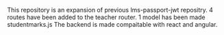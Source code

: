 This repository is an expansion of previous lms-passport-jwt repositry. 4 routes have been added to the teacher router. 1 model has been made studentmarks.js The backend is made compaitable with react and angular.
